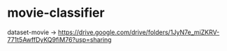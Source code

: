 # movie-classifier

dataset-movie -> https://drive.google.com/drive/folders/1JyN7e_miZKRV-771t5AwffDyKQ9fiM76?usp=sharing
